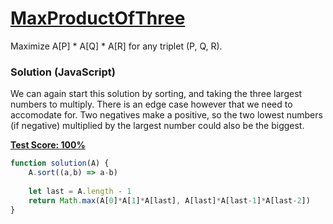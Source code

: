 # [MaxProductOfThree](https://codility.com/programmers/lessons/6-sorting/)
Maximize A[P] * A[Q] * A[R] for any triplet (P, Q, R).

### Solution (JavaScript)
 We can again start this solution by sorting, and taking the three largest numbers to multiply. There is an edge case however that we need to accomodate for. Two negatives make a positive, so the two lowest numbers (if negative) multiplied by the largest number could also be the biggest.

__[Test Score: 100%](https://codility.com/demo/results/trainingECATBF-VJK/)__

```js
function solution(A) {
    A.sort((a,b) => a-b)
    
    let last = A.length - 1
    return Math.max(A[0]*A[1]*A[last], A[last]*A[last-1]*A[last-2])
}
```
